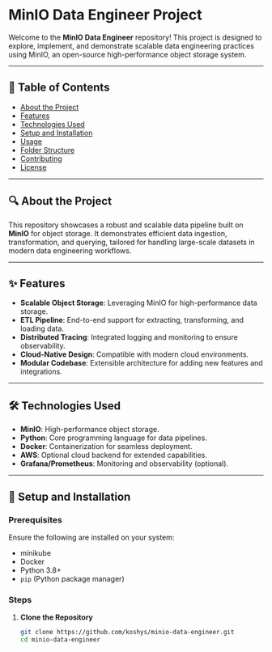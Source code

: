 # MinIO Data Engineer Project

Welcome to the **MinIO Data Engineer** repository! This project is designed to explore, implement, and demonstrate scalable data engineering practices using MinIO, an open-source high-performance object storage system. 

---

## 📖 Table of Contents

- [About the Project](#about-the-project)
- [Features](#features)
- [Technologies Used](#technologies-used)
- [Setup and Installation](#setup-and-installation)
- [Usage](#usage)
- [Folder Structure](#folder-structure)
- [Contributing](#contributing)
- [License](#license)

---

## 🔍 About the Project

This repository showcases a robust and scalable data pipeline built on **MinIO** for object storage. It demonstrates efficient data ingestion, transformation, and querying, tailored for handling large-scale datasets in modern data engineering workflows.

---

## ✨ Features

- **Scalable Object Storage**: Leveraging MinIO for high-performance data storage.
- **ETL Pipeline**: End-to-end support for extracting, transforming, and loading data.
- **Distributed Tracing**: Integrated logging and monitoring to ensure observability.
- **Cloud-Native Design**: Compatible with modern cloud environments.
- **Modular Codebase**: Extensible architecture for adding new features and integrations.

---

## 🛠 Technologies Used

- **MinIO**: High-performance object storage.
- **Python**: Core programming language for data pipelines.
- **Docker**: Containerization for seamless deployment.
- **AWS**: Optional cloud backend for extended capabilities.
- **Grafana/Prometheus**: Monitoring and observability (optional).

---

## 🚀 Setup and Installation

### Prerequisites

Ensure the following are installed on your system:

- minikube
- Docker
- Python 3.8+
- `pip` (Python package manager)

### Steps

1. **Clone the Repository**
   ```bash
   git clone https://github.com/koshys/minio-data-engineer.git
   cd minio-data-engineer
